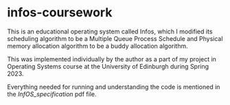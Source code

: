 # infos-coursework
This is an educational operating system called Infos, which I modified its scheduling algorithm to be a Multiple Queue Process Schedule and Physical memory allocation algorithm to be a buddy allocation algorithm.

This was implemented individually by the author as a part of my project in Operating Systems course at the University of Edinburgh during Spring 2023.

Everything needed for running and understanding the code is mentioned in the *InfOS_specification* pdf file.

